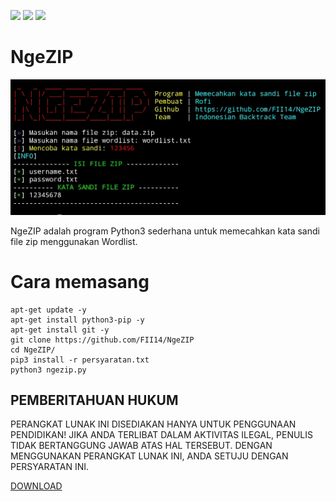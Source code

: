 ![](https://img.shields.io/badge/OS%20yang%20didukung%20-Linux%20-orange)
![](https://img.shields.io/badge/Pemeliharaan%20-Iya-brightgreen)
![](https://img.shields.io/badge/Sumber%20terbuka%20-%E2%9D%A4%EF%B8%8F-violet)

# NgeZIP

![](https://github.com/FII14/NgeZIP/blob/main/gambar/IMG_20230312_075927.jpg)

NgeZIP adalah program Python3 sederhana untuk memecahkan kata sandi file zip menggunakan Wordlist.

# Cara memasang

```
apt-get update -y
apt-get install python3-pip -y
apt-get install git -y
git clone https://github.com/FII14/NgeZIP
cd NgeZIP/
pip3 install -r persyaratan.txt
python3 ngezip.py

```

## PEMBERITAHUAN HUKUM

PERANGKAT LUNAK INI DISEDIAKAN HANYA UNTUK PENGGUNAAN PENDIDIKAN! JIKA ANDA TERLIBAT DALAM AKTIVITAS ILEGAL, PENULIS TIDAK BERTANGGUNG JAWAB ATAS HAL TERSEBUT. DENGAN MENGGUNAKAN PERANGKAT LUNAK INI, ANDA SETUJU DENGAN PERSYARATAN INI.

[DOWNLOAD](https://github.com/FII14/NgeZIP/archive/refs/heads/main.zip)
